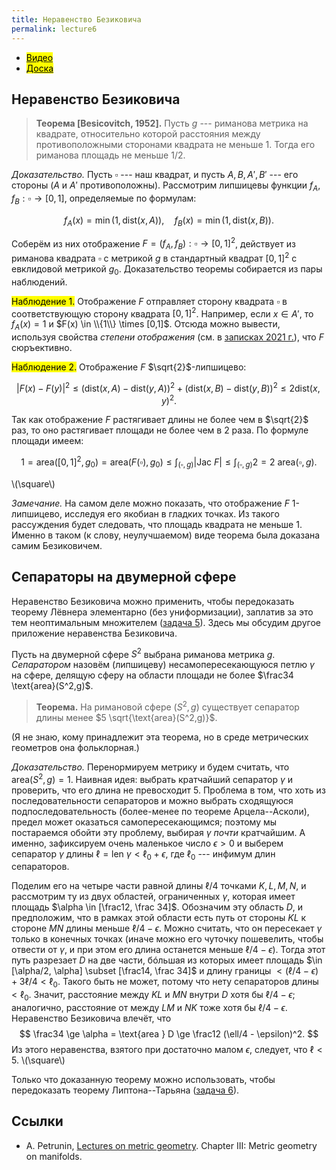 ```yaml
---
title: Неравенство Безиковича
permalink: lecture6
---
```


+ [<mark>Видео</mark>](https://drive.google.com/file/d/1A-XD1jassbmxV22teE7WBX0jawDZaTc4/view?usp=sharing)
+ [<mark>Доска</mark>]({{site.baseurl}}/whiteboard/lec6.pdf)



## Неравенство Безиковича

> **Теорема [Besicovitch, 1952].** Пусть $g$ --- риманова метрика на квадрате, относительно которой расстояния между противоположными сторонами квадрата не меньше $1$. Тогда его риманова площадь не меньше $1/2$.

_Доказательство._
Пусть $\square$ --- наш квадрат, и пусть $A, B, A', B'$ --- его стороны ($A$ и $A'$ противоположны). Рассмотрим липшицевы функции $f_A, f_B: \square \to [0,1]$, определяемые по формулам:

$$
f_A(x) = \min(1, \text{dist}(x,A)), \quad f_B(x) = \min(1, \text{dist}(x,B)).
$$

Соберём из них отображение $F = (f_A, f_B) : \square \to [0,1]^2$, действует из риманова квадрата $\square$ с метрикой $g$ в стандартный квадрат $[0,1]^2$ с евклидовой метрикой $g_0$. Доказательство теоремы собирается из пары наблюдений.



<mark>Наблюдение 1.</mark> Отображение $F$ отправляет сторону квадрата $\square$ в соответствующую сторону квадрата $[0,1]^2$. Например, если $x \in A'$, то $f_A(x) = 1$ и $F(x) \in \\{1\\} \times [0,1]$. Отсюда можно вывести, используя свойства _степени отображения_ (см. в [записках 2021 г.]({{site.url}}/mipt2021combitop/lecture6#12)), что $F$ сюръективно.


<mark>Наблюдение 2.</mark> Отображение $F$ $\sqrt{2}$-липшицево:

$$
|F(x) - F(y)|^2 \le (\text{dist}(x,A) - \text{dist}(y,A))^2 + (\text{dist}(x,B) - \text{dist}(y,B))^2 \le 2 \text{dist}(x,y)^2.
$$

Так как отображение $F$ растягивает длины не более чем в $\sqrt{2}$ раз, то оно растягивает площади не более чем в $2$ раза. По формуле площади имеем:

$$
1 = \text{area} ([0,1]^2, g_0) = \text{area} (F(\square), g_0) \le \int_{(\square, g)} |\text{Jac } F| \le  \int_{(\square, g)} 2 = 2 \text{ area} (\square, g).
$$

\\(\square\\)

_Замечание._ На самом деле можно показать, что отображение $F$ $1$-липшицево, исследуя его якобиан в гладких точках. Из такого рассуждения будет следовать, что площадь квадрата не меньше $1$. Именно в таком (к слову, неулучшаемом) виде теорема была доказана самим Безиковичем.

## Сепараторы на двумерной сфере

Неравенство Безиковича можно применить, чтобы передоказать теорему Лёвнера элементарно (без униформизации), заплатив за это тем неоптимальным множителем ([задача 5]({{site.baseurl}}/problems#систолический-безикович)). Здесь мы обсудим другое приложение неравенства Безиковича.

Пусть на двумерной сфере $S^2$ выбрана риманова метрика $g$. _Сепаратором_ назовём (липшицеву) несамопересекающуюся петлю $\gamma$ на сфере, делящую сферу на области площади не более $\frac34 \text{area}(S^2,g)$.

> **Теорема.** На римановой сфере $(S^2,g)$ существует сепаратор длины менее $5 \sqrt{\text{area}(S^2,g)}$.

(Я не знаю, кому принадлежит эта теорема, но в среде метрических геометров она фольклорная.)

_Доказательство._ Перенормируем метрику и будем считать, что $\text{area}(S^2,g) = 1$. 
Наивная идея: выбрать кратчайший сепаратор $\gamma$ и проверить, что его длина не превосходит $5$. Проблема в том, что хоть из последовательности сепараторов и можно выбрать сходящуюся подпоследовательность (более-менее по теореме Арцела--Асколи), предел может оказаться самопересекающимся; поэтому мы постараемся обойти эту проблему, выбирая $\gamma$ _почти_ кратчайшим. А именно, зафиксируем очень маленькое число $\epsilon > 0$ и выберем сепаратор $\gamma$ длины $\ell = \text{len } \gamma < \ell_0 + \epsilon$, где $\ell_0$ --- инфимум длин сепараторов. 


Поделим его на четыре части равной длины $\ell/4$ точками $K,L,M,N$, и рассмотрим ту из двух областей, ограниченных $\gamma$, которая имеет площадь $\alpha \in [\frac12, \frac 34]$. Обозначим эту область $D$, и предположим, что в рамках этой области есть путь от стороны $KL$ к стороне $MN$ длины меньше $\ell/4 - \epsilon$. Можно считать, что он пересекает $\gamma$ только в конечных точках (иначе можно его чуточку пошевелить, чтобы отвести от $\gamma$, и при этом его длина останется меньше $\ell/4 - \epsilon$). Тогда этот путь разрезает $D$ на две части, бóльшая из которых имеет площадь $\in [\alpha/2, \alpha] \subset [\frac14, \frac 34]$ и длину границы $< (\ell/4 - \epsilon) + 3\ell/4 < \ell_0$. Такого быть не может, потому что нету сепараторов длины $< \ell_0$. Значит, расстояние между $KL$ и $MN$ внутри $D$ хотя бы $\ell/4 - \epsilon$; аналогично, расстояние от между $LM$ и $NK$ тоже хотя бы $\ell/4 - \epsilon$. Неравенство Безиковича влечёт, что 
$$
\frac34 \ge \alpha = \text{area } D \ge \frac12 (\ell/4 - \epsilon)^2.
$$
Из этого неравенства, взятого при достаточно малом $\epsilon$, следует, что $\ell < 5$. 
\\(\square\\)

Только что доказанную теорему можно использовать, чтобы передоказать теорему Липтона--Тарьяна ([задача 6]({{site.baseurl}}/problems#графы-и-сферы)).

## Cсылки
+ A. Petrunin, [Lectures on metric geometry](https://anton-petrunin.github.io/metric-geometry/tex/lectures.pdf). Chapter III:  Metric geometry on
manifolds.